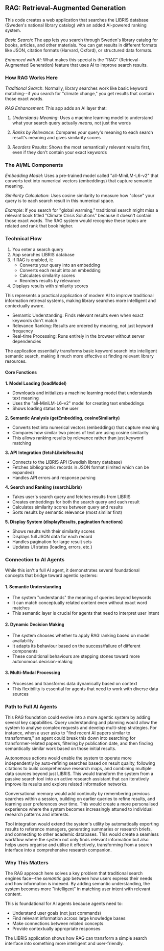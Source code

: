 
## RAG: Retrieval-Augmented Generation

This code creates a web application that searches the LIBRIS database (Sweden's national library catalog)
with an added AI-powered ranking system.

*Basic Search*: The app lets you search through Sweden's library catalog for books, articles, and other
materials. You can get results in different formats like JSON, citation formats (Harvard, Oxford), or
structured data formats.

*Enhanced with AI*: What makes this special is the "RAG" (Retrieval-Augmented Generation) feature that
uses AI to improve search results.

### How RAG Works Here

*Traditional Search*: Normally, library searches work like basic keyword matching--if you search for
"climate change," you get results that contain those exact words.

*RAG Enhancement*: This app adds an AI layer that:
1. *Understands Meaning*: Uses a machine learning model to understand what
   your search query actually *means*, not just the words

2. *Ranks by Relevance*: Compares your query's meaning to each search result's
   meaning and gives similarity scores

3. *Reorders Results*: Shows the most semantically relevant results first,
   even if they don't contain your exact keywords


### The AI/ML Components

*Embedding Model*: Uses a pre-trained model called "all-MiniLM-L6-v2" that converts text
into numerical vectors (embeddings) that capture semantic meaning.

*Similarity Calculation*: Uses cosine similarity to measure how "close" your query is to
each search result in this numerical space.

*Example*: If you search for "global warming," traditional search might miss a relevant book
titled "Climate Crisis Solutions" because it doesn't contain those exact words. The RAG
system would recognise these topics are related and rank that book higher.


### Technical Flow

1. You enter a search query
2. App searches LIBRIS database
3. If RAG is enabled, it:
   - Converts your query into an embedding
   - Converts each result into an embedding
   - Calculates similarity scores
   - Reorders results by relevance
4. Displays results with similarity scores

This represents a practical application of modern AI to improve traditional information
retrieval systems, making library searches more intelligent and contextually aware.

* Semantic Understanding: Finds relevant results even when exact keywords don't match
* Relevance Ranking: Results are ordered by meaning, not just keyword frequency
* Real-time Processing: Runs entirely in the browser without server dependencies

The application essentially transforms basic keyword search into intelligent semantic search,
making it much more effective at finding relevant library resources.


#### Core Functions

__1. Model Loading (loadModel)__

- Downloads and initializes a machine learning model that understands text meaning
- Uses the "all-MiniLM-L6-v2" model for creating text embeddings
- Shows loading status to the user

__2. Semantic Analysis (getEmbedding, cosineSimilarity)__

- Converts text into numerical vectors (embeddings) that capture meaning
- Compares how similar two pieces of text are using cosine similarity
- This allows ranking results by relevance rather than just keyword matching

__3. API Integration (fetchLibrisResults)__

- Connects to the LIBRIS API (Swedish library database)
- Fetches bibliographic records in JSON format (limited which can be expanded)
- Handles API errors and response parsing

__4. Search and Ranking (searchLibris)__

- Takes user's search query and fetches results from LIBRIS
- Creates embeddings for both the search query and each result
- Calculates similarity scores between query and results
- Sorts results by semantic relevance (most similar first)

__5. Display System (displayResults, pagination functions)__

- Shows results with their similarity scores
- Displays full JSON data for each record
- Handles pagination for large result sets
- Updates UI states (loading, errors, etc.)


### Connection to AI Agents

While this isn't a full AI agent, it demonstrates several foundational concepts that bridge
toward agentic systems:

#### 1. Semantic Understanding
- The system "understands" the meaning of queries beyond keywords
- It can match conceptually related content even without exact word matches
- This semantic layer is crucial for agents that need to interpret user intent

#### 2. Dynamic Decision Making
- The system chooses whether to apply RAG ranking based on model availability
- It adapts its behaviour based on the success/failure of different components
- These conditional behaviours are stepping stones toward more autonomous decision-making

#### 3. Multi-Modal Processing
- Processes and transforms data dynamically based on context
- This flexibility is essential for agents that need to work with diverse data sources


### Path to Full AI Agents

This RAG foundation could evolve into a more agentic system by adding several key capabilities.
Query understanding and planning would allow the system to analyse complex requests and develop
multi-step strategies. For instance, when a user asks to "find recent AI papers similar to
transformers," an agent could break this down into searching for transformer-related papers,
filtering by publication date, and then finding semantically similar work based on those initial
results.

Autonomous actions would enable the system to operate more independently by auto-refining searches
based on result quality, following citations to build comprehensive research maps, and combining
multiple data sources beyond just LIBRIS. This would transform the system from a passive search
tool into an active research assistant that can iteratively improve its results and explore related
information networks.

Conversational memory would add continuity by remembering previous searches within a session, building
on earlier queries to refine results, and learning user preferences over time. This would create a
more personalised experience where the system becomes increasingly attuned to individual research
patterns and interests.

Tool integration would extend the system's utility by automatically exporting results to reference
managers, generating summaries or research briefs, and connecting to other academic databases. This
would create a seamless workflow where the system not only finds relevant information but also helps
users organise and utilise it effectively, transforming from a search interface into a comprehensive
research companion.

### Why This Matters

The RAG approach here solves a key problem that traditional search engines face--the
*semantic gap* between how users express their needs and how information is indexed.
By adding semantic understanding, the system becomes more "intelligent" in matching
user intent with relevant content.

This is foundational for AI agents because agents need to:
- Understand user goals (not just commands)
- Find relevant information across large knowledge bases
- Make connections between related concepts
- Provide contextually appropriate responses

The LIBRIS application shows how RAG can transform a simple search interface into something
more intelligent and user-friendly.


